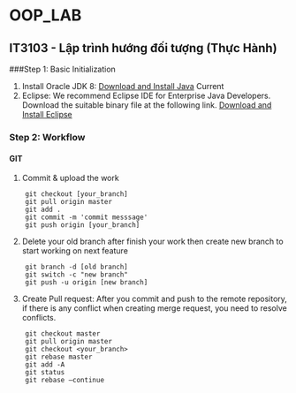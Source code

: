# OOP_LAB
## IT3103 - Lập trình hướng đối tượng (Thực Hành)
###Step 1: Basic Initialization
1.	Install Oracle JDK 8: [Download and Install Java](https://www.java.com/en/) Current
2.  Eclipse: We recommend Eclipse IDE for Enterprise Java Developers. Download the suitable binary file at the following link. [Download and Install Eclipse](https://www.eclipse.org/downloads/packages/)

### Step 2: Workflow 
 #### GIT
 1. Commit & upload the work
```
    git checkout [your_branch]
    git pull origin master
    git add .
    git commit -m 'commit messsage'
    git push origin [your_branch]
```
 2. Delete your old branch after finish your work then create new branch to start working on next feature
```
    git branch -d [old branch]
    git switch -c "new branch"
    git push -u origin [new branch]
```
 3. Create Pull request: After you commit and push to the remote repository, if there is any conflict when creating merge request, you need to resolve conflicts.
```
    git checkout master
    git pull origin master
    git checkout <your_branch>
    git rebase master
    git add -A
    git status
    git rebase –continue
```
